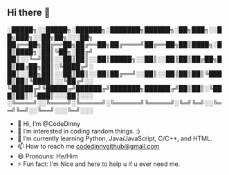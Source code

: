 ## Hi there 👋

░█████╗░░█████╗░██████╗░███████╗██████╗░██╗███╗░░██╗███╗░░██╗██╗░░░██╗
██╔══██╗██╔══██╗██╔══██╗██╔════╝██╔══██╗██║████╗░██║████╗░██║╚██╗░██╔╝
██║░░╚═╝██║░░██║██║░░██║█████╗░░██║░░██║██║██╔██╗██║██╔██╗██║░╚████╔╝░
██║░░██╗██║░░██║██║░░██║██╔══╝░░██║░░██║██║██║╚████║██║╚████║░░╚██╔╝░░
╚█████╔╝╚█████╔╝██████╔╝███████╗██████╔╝██║██║░╚███║██║░╚███║░░░██║░░░
░╚════╝░░╚════╝░╚═════╝░╚══════╝╚═════╝░╚═╝╚═╝░░╚══╝╚═╝░░╚══╝░░░╚═╝░░░
- 👋 Hi, I’m @CodeDinny
- 👀 I’m interested in coding random things. :) 
- 🌱 I’m currently learning Python, Java/JavaScript, C/C++, and HTML.
- 📫 How to reach me codedinnygithub@gmail.com
- 😄 Pronouns: He/Him
- ⚡ Fun fact: I'm Nice and here to help u if u ever need me.
